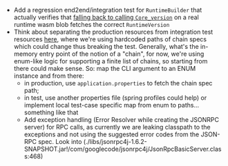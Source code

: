 - Add a regression end2end/integration test for `RuntimeBuilder` that actually verifies
  that [falling back to calling `Core_version`](https://github.com/LimeChain/Fruzhin/blob/428d8589b7cf2f429cdedb43243d68ba84f29ecb/src/main/java/com/limechain/runtime/RuntimeBuilder.java#L48)
  on a real runtime wasm blob fetches the correct `RuntimeVersion`
- Think about separating the production resources from integration test resources
  [here](https://github.com/LimeChain/Fruzhin/blob/428d8589b7cf2f429cdedb43243d68ba84f29ecb/src/test/java/com/limechain/chain/StateRootHashesIntegrationTest.java#L17-L21),
  where we're using hardcoded paths of chain specs which could change thus breaking the test. Generally, what's the in-memory entry point of the notion of a "chain", for now, we're using enum-like logic for supporting a finite list of chains, so starting from there could make sense. 
  So: map the CLI argument to an ENUM instance and from there: 
  - in production, use `application.properties` to fetch the chain spec path;
  - in test, use another properties file (spring profiles could help) or implement local test-case specific map from enum to paths... something like that
  - Add exception handling (Error Resolver while creating the JSONRPC server) for RPC calls, as currently we are leaking classpath to the exceptions and not using the suggested error codes from the JSON-RPC spec. Look into (./libs/jsonrpc4j-1.6.2-SNAPSHOT.jar!/com/googlecode/jsonrpc4j/JsonRpcBasicServer.class:468)
